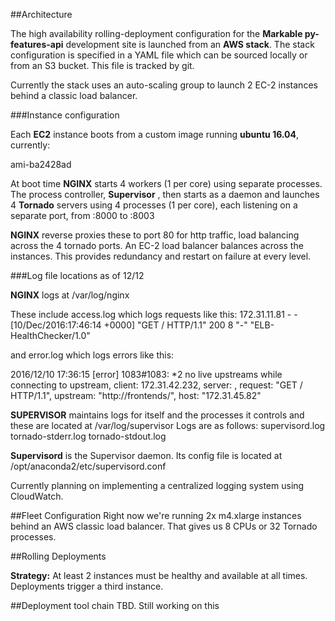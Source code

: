 ##Architecture

The high availability rolling-deployment configuration for the **Markable py-features-api** development site is launched from an **AWS stack**. 
The stack configuration is specified in a YAML file which can be sourced locally or from an S3 bucket. This file is tracked by git.

Currently the stack uses an auto-scaling group to launch 2 EC-2 instances behind a classic load balancer. 

###Instance configuration

Each **EC2** instance boots from a custom image running **ubuntu 16.04**, currently:

ami-ba2428ad

At boot time **NGINX** starts 4 workers (1 per core) using separate processes. The process controller, **Supervisor** ,
then starts as a daemon and launches 4 **Tornado** servers using 4 processes (1 per core), each listening on a separate port, from :8000 to :8003

**NGINX** reverse proxies these to port 80 for http traffic, load balancing across the 4 tornado ports. 
An EC-2 load balancer balances across the instances. This provides redundancy and restart on failure at every level.

###Log file locations as of 12/12

**NGINX** logs at /var/log/nginx 

These include access.log which logs requests like this:
172.31.11.81 - - [10/Dec/2016:17:46:14 +0000] "GET / HTTP/1.1" 200 8 "-" "ELB-HealthChecker/1.0"

and error.log which logs errors like this:

2016/12/10 17:36:15 [error] 1083#1083: *2 no live upstreams while connecting to upstream, client: 172.31.42.232, server: , request: "GET / HTTP/1.1", upstream: "http://frontends/", host: "172.31.45.82"

**SUPERVISOR** maintains logs for itself and the processes it controls and these are located at /var/log/supervisor
Logs are as follows:
supervisord.log  tornado-stderr.log  tornado-stdout.log

**Supervisord** is the Supervisor daemon. Its config file is located at /opt/anaconda2/etc/supervisord.conf

Currently planning on implementing a centralized logging system using CloudWatch.

##Fleet Configuration
Right now we're running 2x m4.xlarge instances behind an AWS classic load balancer. That gives us 8 CPUs or 32 Tornado processes.

##Rolling Deployments

**Strategy:** At least 2 instances must be healthy and available at all times. Deployments trigger a third instance.

##Deployment tool chain
TBD. Still working on this

